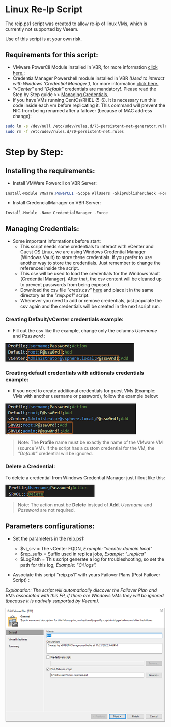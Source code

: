 # Linux Re-Ip Script

The reip.ps1 script was created to allow re-ip of linux VMs, which is currently not supported by Veeam.

Use of this script is at your own risk.

## Requirements for this script:
- VMware PowerCli Module installed in VBR, for more information [click here.](https://docs.vmware.com/en/VMware-vSphere/7.0/com.vmware.esxi.install.doc/GUID-F02D0C2D-B226-4908-9E5C-2E783D41FE2D.html):
- CredentialManager Powershell module installed in VBR _(Used to interact with Windows 'Credential Manager')_, for more information [click here.](https://www.powershellgallery.com/packages/CredentialManager/2.0)
- _"vCenter"_ and _"Default"_ credentials are mandatory!. Please read the Step by Step guide >> [Managing Credentials.](https://github.com/magnunscheffer/veeam/blob/main/linux-reip/README.md#creating-defaultvcenter-credentials-example) 
- If you have VMs running CentOs/RHEL (5-6). It is necessary run this code inside each vm before replicating it. This command will prevent the NIC from being renamed after a failover (because of MAC address change):
```bash
sudo ln -s /dev/null /etc/udev/rules.d/75-persistent-net-generator.rules
sudo rm -f /etc/udev/rules.d/70-persistent-net.rules
```
# Step by Step:
## Installing the requirements: 
- Install VMWare Powercli on VBR Server:
```powershell
Install-Module VMware.PowerCLI -Scope AllUsers -SkipPublisherCheck -Force
```

- Install CredencialManager on VBR Server:
```powershell
Install-Module -Name CredentialManager -Force
```

## Managing Credentials:
  - Some important informations before start:
    - This script needs some credentials to interact with vCenter and Guest OS Linux, we are using Windows Credential Manager (Windows Vault) to store these credentials. If you prefer to use another way to store the credentials. Just remember to change the references inside the script.
    - This csv will be used to load the credentials for the Windows Vault (Credential Manager). After that, the csv content will be cleaned up to prevent passwords from being exposed.
    - Download the csv file _"creds.csv"_ [here](https://raw.githubusercontent.com/magnunscheffer/veeam/main/linux-reip/creds.csv) and place it in the same directory as the _"reip.ps1"_ script. 
    - Whenever you need to add or remove credentials, just populate the csv again and the credentials will be created in the next script run.

  ### Creating Default/vCenter credentials example:
  
  - Fill out the csv like the example, change only the columns _Username_ and _Password_ :
  
  ![alt text](https://github.com/magnunscheffer/veeam/blob/main/linux-reip/csv-example.PNG?raw=true)
  
  ### Creating default credentials with aditionals credentials example:    
  - If you need to create additional credentials for guest VMs (Example: VMs with another username or password), follow the example below:
  
  ![alt text](https://github.com/magnunscheffer/veeam/blob/main/linux-reip/csv-example-plus.PNG?raw=true)      
  
  > Note: The **Profile** name must be exactly the name of the VMware VM (source VM). If the script has a custom credential for the VM, the *"Default"* credential will be ignored.
        
### Delete a Credential:
To delete a credential from Windows Credential Manager just fillout like this:

![alt text](https://github.com/magnunscheffer/veeam/blob/main/linux-reip/csv-example-delete.PNG?raw=true)  

  > Note: The action must be **Delete** instead of **Add**. _Username_ and _Password_ are not required.
  

## Parameters configurations:
- Set the parameters in the reip.ps1:
  - $vi_srv = The vCenter FQDN, _Example: "vcenter.domain.local"_
  - $rep_sufix  = Suffix used in replica jobs, _Example:  "\_replica"_
  - $LogPath = This script generate a log for troubleshooting, so set the path for this log, _Example: "C:\logs\"._

- Associate this script "reip.ps1" with yours Failover Plans (Post Failover Script) :

_Explanation: The script will automatically discover the Failover Plan and VMs associated with this FP, if there are Windows VMs they will be ignored (because it is natively supported by Veeam)._

![alt text](https://github.com/magnunscheffer/veeam/blob/main/linux-reip/failoverplan-example.png?raw=true)
